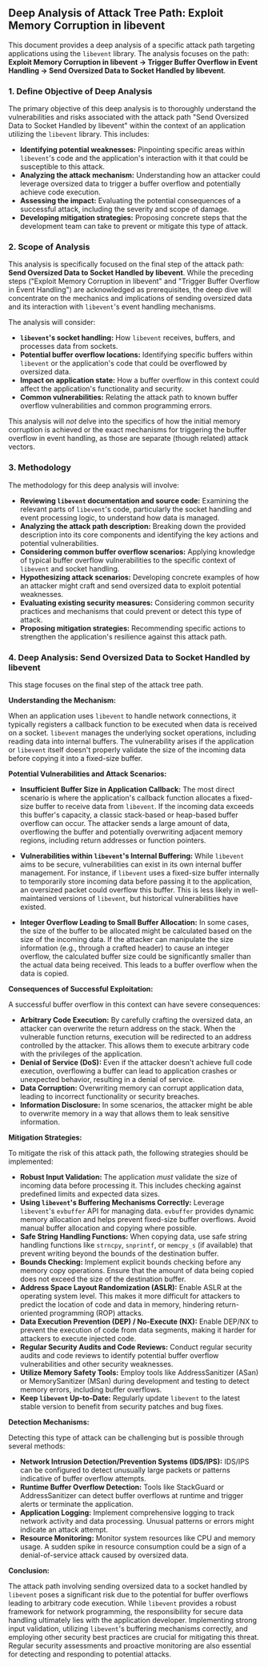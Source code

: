 ## Deep Analysis of Attack Tree Path: Exploit Memory Corruption in libevent

This document provides a deep analysis of a specific attack path targeting applications using the `libevent` library. The analysis focuses on the path: **Exploit Memory Corruption in libevent -> Trigger Buffer Overflow in Event Handling -> Send Oversized Data to Socket Handled by libevent**.

### 1. Define Objective of Deep Analysis

The primary objective of this deep analysis is to thoroughly understand the vulnerabilities and risks associated with the attack path "Send Oversized Data to Socket Handled by libevent" within the context of an application utilizing the `libevent` library. This includes:

* **Identifying potential weaknesses:** Pinpointing specific areas within `libevent`'s code and the application's interaction with it that could be susceptible to this attack.
* **Analyzing the attack mechanism:**  Understanding how an attacker could leverage oversized data to trigger a buffer overflow and potentially achieve code execution.
* **Assessing the impact:** Evaluating the potential consequences of a successful attack, including the severity and scope of damage.
* **Developing mitigation strategies:**  Proposing concrete steps that the development team can take to prevent or mitigate this type of attack.

### 2. Scope of Analysis

This analysis is specifically focused on the final step of the attack path: **Send Oversized Data to Socket Handled by libevent**. While the preceding steps ("Exploit Memory Corruption in libevent" and "Trigger Buffer Overflow in Event Handling") are acknowledged as prerequisites, the deep dive will concentrate on the mechanics and implications of sending oversized data and its interaction with `libevent`'s event handling mechanisms.

The analysis will consider:

* **`libevent`'s socket handling:** How `libevent` receives, buffers, and processes data from sockets.
* **Potential buffer overflow locations:** Identifying specific buffers within `libevent` or the application's code that could be overflowed by oversized data.
* **Impact on application state:** How a buffer overflow in this context could affect the application's functionality and security.
* **Common vulnerabilities:**  Relating the attack path to known buffer overflow vulnerabilities and common programming errors.

This analysis will *not* delve into the specifics of how the initial memory corruption is achieved or the exact mechanisms for triggering the buffer overflow in event handling, as those are separate (though related) attack vectors.

### 3. Methodology

The methodology for this deep analysis will involve:

* **Reviewing `libevent` documentation and source code:** Examining the relevant parts of `libevent`'s code, particularly the socket handling and event processing logic, to understand how data is managed.
* **Analyzing the attack path description:**  Breaking down the provided description into its core components and identifying the key actions and potential vulnerabilities.
* **Considering common buffer overflow scenarios:**  Applying knowledge of typical buffer overflow vulnerabilities to the specific context of `libevent` and socket handling.
* **Hypothesizing attack scenarios:**  Developing concrete examples of how an attacker might craft and send oversized data to exploit potential weaknesses.
* **Evaluating existing security measures:**  Considering common security practices and mechanisms that could prevent or detect this type of attack.
* **Proposing mitigation strategies:**  Recommending specific actions to strengthen the application's resilience against this attack path.

### 4. Deep Analysis: Send Oversized Data to Socket Handled by libevent

This stage focuses on the final step of the attack tree path.

**Understanding the Mechanism:**

When an application uses `libevent` to handle network connections, it typically registers a callback function to be executed when data is received on a socket. `libevent` manages the underlying socket operations, including reading data into internal buffers. The vulnerability arises if the application or `libevent` itself doesn't properly validate the size of the incoming data before copying it into a fixed-size buffer.

**Potential Vulnerabilities and Attack Scenarios:**

* **Insufficient Buffer Size in Application Callback:** The most direct scenario is where the application's callback function allocates a fixed-size buffer to receive data from `libevent`. If the incoming data exceeds this buffer's capacity, a classic stack-based or heap-based buffer overflow can occur. The attacker sends a large amount of data, overflowing the buffer and potentially overwriting adjacent memory regions, including return addresses or function pointers.

* **Vulnerabilities within `libevent`'s Internal Buffering:** While `libevent` aims to be secure, vulnerabilities can exist in its own internal buffer management. For instance, if `libevent` uses a fixed-size buffer internally to temporarily store incoming data before passing it to the application, an oversized packet could overflow this buffer. This is less likely in well-maintained versions of `libevent`, but historical vulnerabilities have existed.

* **Integer Overflow Leading to Small Buffer Allocation:** In some cases, the size of the buffer to be allocated might be calculated based on the size of the incoming data. If the attacker can manipulate the size information (e.g., through a crafted header) to cause an integer overflow, the calculated buffer size could be significantly smaller than the actual data being received. This leads to a buffer overflow when the data is copied.

**Consequences of Successful Exploitation:**

A successful buffer overflow in this context can have severe consequences:

* **Arbitrary Code Execution:** By carefully crafting the oversized data, an attacker can overwrite the return address on the stack. When the vulnerable function returns, execution will be redirected to an address controlled by the attacker. This allows them to execute arbitrary code with the privileges of the application.
* **Denial of Service (DoS):**  Even if the attacker doesn't achieve full code execution, overflowing a buffer can lead to application crashes or unexpected behavior, resulting in a denial of service.
* **Data Corruption:** Overwriting memory can corrupt application data, leading to incorrect functionality or security breaches.
* **Information Disclosure:** In some scenarios, the attacker might be able to overwrite memory in a way that allows them to leak sensitive information.

**Mitigation Strategies:**

To mitigate the risk of this attack path, the following strategies should be implemented:

* **Robust Input Validation:**  The application *must* validate the size of incoming data before processing it. This includes checking against predefined limits and expected data sizes.
* **Using `libevent`'s Buffering Mechanisms Correctly:**  Leverage `libevent`'s `evbuffer` API for managing data. `evbuffer` provides dynamic memory allocation and helps prevent fixed-size buffer overflows. Avoid manual buffer allocation and copying where possible.
* **Safe String Handling Functions:**  When copying data, use safe string handling functions like `strncpy`, `snprintf`, or `memcpy_s` (if available) that prevent writing beyond the bounds of the destination buffer.
* **Bounds Checking:**  Implement explicit bounds checking before any memory copy operations. Ensure that the amount of data being copied does not exceed the size of the destination buffer.
* **Address Space Layout Randomization (ASLR):**  Enable ASLR at the operating system level. This makes it more difficult for attackers to predict the location of code and data in memory, hindering return-oriented programming (ROP) attacks.
* **Data Execution Prevention (DEP) / No-Execute (NX):** Enable DEP/NX to prevent the execution of code from data segments, making it harder for attackers to execute injected code.
* **Regular Security Audits and Code Reviews:** Conduct regular security audits and code reviews to identify potential buffer overflow vulnerabilities and other security weaknesses.
* **Utilize Memory Safety Tools:** Employ tools like AddressSanitizer (ASan) or MemorySanitizer (MSan) during development and testing to detect memory errors, including buffer overflows.
* **Keep `libevent` Up-to-Date:** Regularly update `libevent` to the latest stable version to benefit from security patches and bug fixes.

**Detection Mechanisms:**

Detecting this type of attack can be challenging but is possible through several methods:

* **Network Intrusion Detection/Prevention Systems (IDS/IPS):**  IDS/IPS can be configured to detect unusually large packets or patterns indicative of buffer overflow attempts.
* **Runtime Buffer Overflow Detection:**  Tools like StackGuard or AddressSanitizer can detect buffer overflows at runtime and trigger alerts or terminate the application.
* **Application Logging:**  Implement comprehensive logging to track network activity and data processing. Unusual patterns or errors might indicate an attack attempt.
* **Resource Monitoring:**  Monitor system resources like CPU and memory usage. A sudden spike in resource consumption could be a sign of a denial-of-service attack caused by oversized data.

**Conclusion:**

The attack path involving sending oversized data to a socket handled by `libevent` poses a significant risk due to the potential for buffer overflows leading to arbitrary code execution. While `libevent` provides a robust framework for network programming, the responsibility for secure data handling ultimately lies with the application developer. Implementing strong input validation, utilizing `libevent`'s buffering mechanisms correctly, and employing other security best practices are crucial for mitigating this threat. Regular security assessments and proactive monitoring are also essential for detecting and responding to potential attacks.